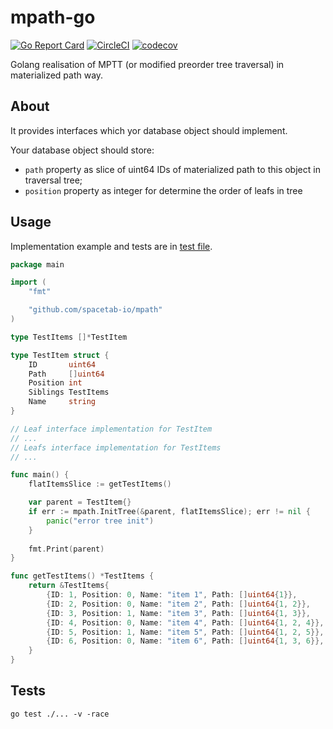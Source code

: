 # mpath-go

[![Go Report Card](https://goreportcard.com/badge/github.com/spacetab-io/mpath-go)](https://goreportcard.com/report/github.com/spacetab-io/mpath-go) 
[![CircleCI](https://circleci.com/gh/spacetab-io/mpath-go.svg?style=shield)](https://circleci.com/gh/spacetab-io/mpath-go)
[![codecov](https://codecov.io/gh/spacetab-io/mpath-go.svg/graph/badge.svg)](https://codecov.io/gh/spacetab-io/mpath-go)

Golang realisation of MPTT (or modified preorder tree traversal) in materialized path way.

## About

It provides interfaces which yor database object should implement.

Your database object should store:
* `path` property as slice of uint64 IDs of materialized path to this object in traversal tree;
* `position` property as integer for determine the order of leafs in tree 

## Usage

Implementation example and tests are in [test file](/mpath_test.go).

```go
package main

import (
    "fmt"

    "github.com/spacetab-io/mpath"
)

type TestItems []*TestItem

type TestItem struct {
    ID       uint64
    Path     []uint64
    Position int
    Siblings TestItems
    Name     string
}

// Leaf interface implementation for TestItem
// ...
// Leafs interface implementation for TestItems
// ...

func main() {
    flatItemsSlice := getTestItems()

    var parent = TestItem{}
    if err := mpath.InitTree(&parent, flatItemsSlice); err != nil {
        panic("error tree init")
    }
    
    fmt.Print(parent)
}

func getTestItems() *TestItems {
    return &TestItems{
        {ID: 1, Position: 0, Name: "item 1", Path: []uint64{1}},
        {ID: 2, Position: 0, Name: "item 2", Path: []uint64{1, 2}},
        {ID: 3, Position: 1, Name: "item 3", Path: []uint64{1, 3}},
        {ID: 4, Position: 0, Name: "item 4", Path: []uint64{1, 2, 4}},
        {ID: 5, Position: 1, Name: "item 5", Path: []uint64{1, 2, 5}},
        {ID: 6, Position: 0, Name: "item 6", Path: []uint64{1, 3, 6}},
    }
}
```

## Tests

    go test ./... -v -race
